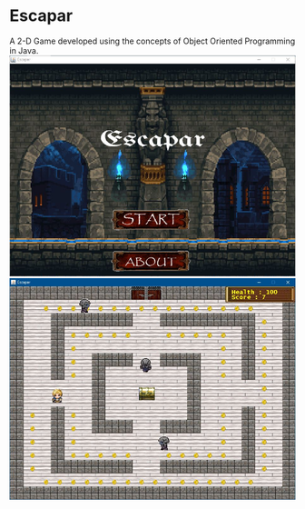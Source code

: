 # Escapar
A 2-D Game developed using the concepts of Object Oriented Programming in Java.
![Image of Game](https://github.com/0einstein0/Escapar/blob/master/1.JPG)
![Image of Game](https://github.com/0einstein0/Escapar/blob/master/2.JPG)
